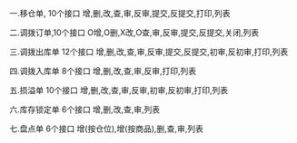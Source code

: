 一.移仓单, 10个接口
增,删,改,查,审,反审,提交,反提交,打印,列表

二.调拨订单,10个接口
O增,O删,X改,O查,审,反审,提交,反提交,关闭,列表

三.调拨出库单 12个接口
增,删,改,查,审,反审,提交,反提交,初审,反初审,打印,列表

四.调拨入库单 8个接口
增,删,改,查,审,反审,打印,列表

五.损溢单 10个接口
增,删,改,查,审,反审,初审,反初审,打印,列表

六.库存锁定单 6个接口
增,删,改,查,审,列表

七.盘点单 6个接口
增(按仓位),增(按商品),删,查,审,列表



